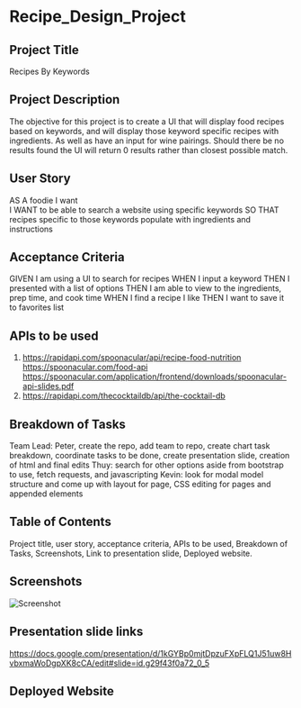 # Recipe_Design_Project

## Project Title
Recipes By Keywords

## Project Description
The objective for this project is to create a UI that will display food recipes based on keywords, 
and will display those keyword specific recipes with ingredients.
As well as have an input for wine pairings.
Should there be no results found the UI will return 0 results rather than closest possible match.

## User Story
AS A foodie I want  
I WANT to be able to search a website using specific keywords
SO THAT recipes specific to those keywords populate with ingredients and instructions

## Acceptance Criteria
GIVEN I am using a UI to search for recipes
WHEN I input a keyword
THEN I presented with a list of options
THEN I am able to view to the ingredients, prep time, and cook time
WHEN I find a recipe I like
THEN I want to save it to favorites list

## APIs to be used
1) https://rapidapi.com/spoonacular/api/recipe-food-nutrition
    https://spoonacular.com/food-api
    https://spoonacular.com/application/frontend/downloads/spoonacular-api-slides.pdf
2) https://rapidapi.com/thecocktaildb/api/the-cocktail-db


## Breakdown of Tasks
Team Lead: Peter, create the repo, add team to repo, create chart task breakdown, coordinate tasks to be done, create presentation slide, creation of html and final edits
Thuy: search for other options aside from bootstrap to use, fetch requests, and javascripting
Kevin: look for modal model structure and come up with layout for page, CSS editing for pages and appended elements

## Table of Contents
Project title, user story, acceptance criteria, APIs to be used, Breakdown of Tasks, Screenshots, Link to presentation slide, Deployed website.

## Screenshots
![Screenshot](./assets/images/)

## Presentation slide links
https://docs.google.com/presentation/d/1kGYBp0mjtDpzuFXpFLQ1J51uw8HvbxmaWoDgpXK8cCA/edit#slide=id.g29f43f0a72_0_5


## Deployed Website